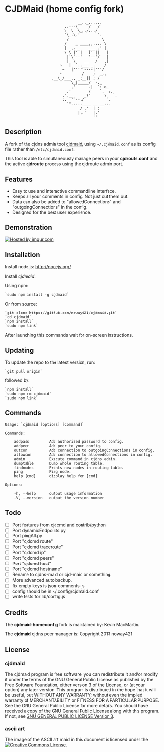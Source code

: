 # CJDMaid (home config fork) #

                                     __,,_,,..,.
                               ..---\     /   /
                               \  \  \_,./.../
                               `\_.\-'        `.
                                /               \
                               /    _ ____,,.... \
                               | _,-__    ___ .' |
                               \ \ |' |   [' ||   |
                                |`\`--'   '--'/   |
                                |  \    __   /   ,|
                             ~   |  `..___ _.    /
                              ~   |'''''----|'''/
                             ~         /    ;  _,,
                         .__\_/___,, _;__|| ; /
                                  \_|_____/  -._
                                  ,'      .|  `: o_
                                ,'        /    `.  \.
                              ,'.__     _Y'      \   `.
                              :.  '`--./          `.
                                `"-....____ __ __..-
                                      / ,'  | :
                                     |,.'   |.'
                                            ''
## Description ##

A fork of the cjdns admin tool [cjdmaid](https://github.com/noway421/cjdmaid), using `~/.cjdmaid.conf` as its config file rather than `/etc/cjdmaid.conf`.

This tool is able to simultaneously manage peers in your **cjdroute.conf** and the active **cjdroute** process using the cjdroute admin port.

## Features ##

* Easy to use and interactive commandline interface.
* Keeps all your comments in config. Not just cut them out.
* Data can also be added to "allowedConnections" and "outgoingConnections" in the config.
* Designed for the best user experience.

## Demonstration ##

[![Hosted by imgur.com](http://i.imgur.com/UqzvKnN.gif "Hosted by imgur.com")](http://imgur.com/UqzvKnN)

## Installation ##

Install node.js: http://nodejs.org/

Install *cjdmaid*:

Using npm:

    `sudo npm install -g cjdmaid`

Or from source:

    `git clone https://github.com/noway421/cjdmaid.git`
    `cd cjdmaid`
    `npm install`
    `sudo npm link`

After launching this commands wait for on-screen instructions.

## Updating ##

To update the repo to the latest version, run:

    `git pull origin`

followed by:

    `npm install`
    `sudo npm rm cjdmaid`
    `sudo npm link`

## Commands ##

    Usage: `cjdmaid [options] [command]`

    Commands:

        addpass         Add authorized password to config.
        addpeer         Add peer to your config.
        outcon          Add connection to outgoingConnections in config.
        allowcon        Add connection to allowedConnections in config.
        admin           Execute command in cjdns admin.
        dumptable       Dump whole routing table.
        findnodes       Prints new nodes in routing table.
        ping            Ping node.
        help [cmd]      display help for [cmd]

    Options:

        -h, --help      output usage information
        -V, --version   output the version number

## Todo ##

- [ ] Port features from cjdcmd and contrib/python
- [ ] Port dynamicEndpoints.py
- [ ] Port pingAll.py
- [ ] Port "cjdcmd route"
- [ ] Port "cjdcmd traceroute"
- [ ] Port "cjdcmd ip"
- [ ] Port "cjdcmd peers"
- [ ] Port "cjdcmd host"
- [ ] Port "cjdcmd hostname"
- [ ] Rename to cjdns-maid or cjd-maid or something.
- [ ] More advanced auto backup.
- [ ] fix empty keys is json-comments-js
- [ ] config should be in ~/.config/cjdmaid.conf
- [ ] write tests for lib/config.js

## Credits ##

The **cjdmaid-homeconfig** fork is maintained by: Kevin MacMartin.

The **cjdmaid** cjdns peer manager is: Copyright 2013 noway421

## License ##

### cjdmaid ###

The cjdmaid program is free software: you can redistribute it and/or modify it under the terms of the GNU General Public License as published by the Free Software Foundation, either version 3 of the License, or (at your option) any later version. This program is distributed in the hope that it will be useful, but WITHOUT ANY WARRANTY; without even the implied warranty of MERCHANTABILITY or FITNESS FOR A PARTICULAR PURPOSE. See the GNU General Public License for more details. You should have received a copy of the GNU General Public License along with this program. If not, see [GNU GENERAL PUBLIC LICENSE Version 3](https://www.gnu.org/licenses/gpl.html).

### ascii art ###

The image of the ASCII art maid in this document is licensed under the [![Creative Commons License](http://i.creativecommons.org/l/by-sa/3.0/80x15.png "Creative Commons License")](http://creativecommons.org/licenses/by-sa/3.0/deed.en_US).

